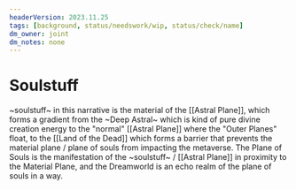 ```yaml
---
headerVersion: 2023.11.25
tags: [background, status/needswork/wip, status/check/name]
dm_owner: joint
dm_notes: none
---
```

# Soulstuff





~soulstuff~ in this narrative is the material of the [[Astral Plane]], which forms a gradient from the ~Deep Astral~ which is kind of pure divine creation energy to the "normal" [[Astral Plane]] where the "Outer Planes" float, to the [[Land of the Dead]] which forms a barrier that prevents the material plane / plane of souls  from impacting the metaverse. The Plane of Souls is the manifestation of the ~soulstuff~ / [[Astral Plane]] in proximity to the Material Plane, and the Dreamworld is an echo realm of the plane of souls in a way.

